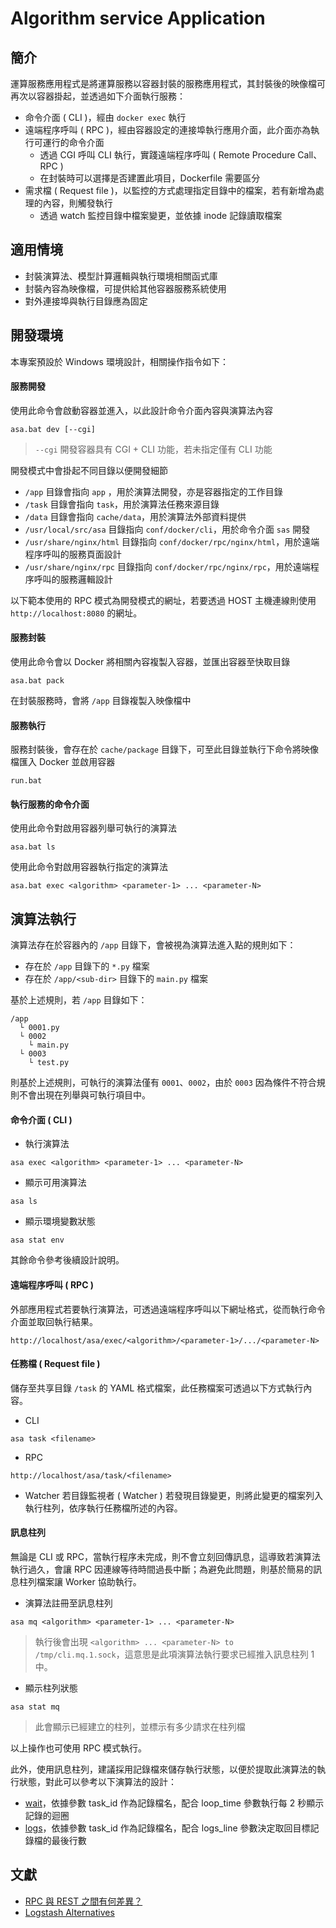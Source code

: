 # Algorithm service Application

## 簡介

運算服務應用程式是將運算服務以容器封裝的服務應用程式，其封裝後的映像檔可再次以容器掛起，並透過如下介面執行服務：

+ 命令介面 ( CLI )，經由 ```docker exec``` 執行
+ 遠端程序呼叫 ( RPC )，經由容器設定的連接埠執行應用介面，此介面亦為執行可運行的命令介面
    - 透過 CGI 呼叫 CLI 執行，實踐遠端程序呼叫 ( Remote Procedure Call、RPC )
    - 在封裝時可以選擇是否建置此項目，Dockerfile 需要區分
+ 需求檔 ( Request file )，以監控的方式處理指定目錄中的檔案，若有新增為處理的內容，則觸發執行
    - 透過 watch 監控目錄中檔案變更，並依據 inode 記錄讀取檔案

## 適用情境

+ 封裝演算法、模型計算邏輯與執行環境相關函式庫
+ 封裝內容為映像檔，可提供給其他容器服務系統使用
+ 對外連接埠與執行目錄應為固定

## 開發環境

本專案預設於 Windows 環境設計，相關操作指令如下：

#### 服務開發

使用此命令會啟動容器並進入，以此設計命令介面內容與演算法內容

```
asa.bat dev [--cgi]
```
> ```--cgi``` 開發容器具有 CGI + CLI 功能，若未指定僅有 CLI 功能

開發模式中會掛起不同目錄以便開發細節

+ ```/app``` 目錄會指向 ```app``` ，用於演算法開發，亦是容器指定的工作目錄
+ ```/task``` 目錄會指向 ```task```，用於演算法任務來源目錄
+ ```/data``` 目錄會指向 ```cache/data```，用於演算法外部資料提供
+ ```/usr/local/src/asa``` 目錄指向 ```conf/docker/cli```，用於命令介面 ```sas``` 開發
+ ```/usr/share/nginx/html``` 目錄指向 ```conf/docker/rpc/nginx/html```，用於遠端程序呼叫的服務頁面設計
+ ```/usr/share/nginx/rpc``` 目錄指向 ```conf/docker/rpc/nginx/rpc```，用於遠端程序呼叫的服務邏輯設計

以下範本使用的 RPC 模式為開發模式的網址，若要透過 HOST 主機連線則使用 ```http://localhost:8080``` 的網址。

#### 服務封裝

使用此命令會以 Docker 將相關內容複製入容器，並匯出容器至快取目錄

```
asa.bat pack
```

在封裝服務時，會將 ```/app``` 目錄複製入映像檔中

#### 服務執行

服務封裝後，會存在於 ```cache/package``` 目錄下，可至此目錄並執行下命令將映像檔匯入 Docker 並啟用容器

```
run.bat
```

#### 執行服務的命令介面

使用此命令對啟用容器列舉可執行的演算法

```
asa.bat ls
```

使用此命令對啟用容器執行指定的演算法

```
asa.bat exec <algorithm> <parameter-1> ... <parameter-N>
```

## 演算法執行

演算法存在於容器內的 ```/app``` 目錄下，會被視為演算法進入點的規則如下：

+ 存在於 ```/app``` 目錄下的 ```*.py``` 檔案
+ 存在於 ```/app/<sub-dir>``` 目錄下的 ```main.py``` 檔案

基於上述規則，若 ```/app``` 目錄如下：

```
/app
  └ 0001.py
  └ 0002
    └ main.py
  └ 0003
    └ test.py
```

則基於上述規則，可執行的演算法僅有 ```0001```、```0002```，由於 ```0003``` 因為條件不符合規則不會出現在列舉與可執行項目中。

#### 命令介面 ( CLI )

+ 執行演算法

```
asa exec <algorithm> <parameter-1> ... <parameter-N>
```

+ 顯示可用演算法

```
asa ls
```

+ 顯示環境變數狀態

```
asa stat env
```

其餘命令參考後續設計說明。

#### 遠端程序呼叫 ( RPC )

外部應用程式若要執行演算法，可透過遠端程序呼叫以下網址格式，從而執行命令介面並取回執行結果。

```
http://localhost/asa/exec/<algorithm>/<parameter-1>/.../<parameter-N>
```

#### 任務檔 ( Request file )

儲存至共享目錄 ```/task``` 的 YAML 格式檔案，此任務檔案可透過以下方式執行內容。

+ CLI
```
asa task <filename>
```

+ RPC
```
http://localhost/asa/task/<filename>
```

+ Watcher
若目錄監視者 ( Watcher ) 若發現目錄變更，則將此變更的檔案列入執行柱列，依序執行任務檔所述的內容。

#### 訊息柱列

無論是 CLI 或 RPC，當執行程序未完成，則不會立刻回傳訊息，這導致若演算法執行過久，會讓 RPC 因連線等待時間過長中斷；為避免此問題，則基於簡易的訊息柱列檔案讓 Worker 協助執行。

+ 演算法註冊至訊息柱列

```
asa mq <algorithm> <parameter-1> ... <parameter-N>
```
> 執行後會出現 ```<algorithm> ... <parameter-N> to /tmp/cli.mq.1.sock```，這意思是此項演算法執行要求已經推入訊息柱列 1 中。

+ 顯示柱列狀態

```
asa stat mq
```
> 此會顯示已經建立的柱列，並標示有多少請求在柱列檔

以上操作也可使用 RPC 模式執行。

此外，使用訊息柱列，建議採用記錄檔來儲存執行狀態，以便於提取此演算法的執行狀態，對此可以參考以下演算法的設計：

+ [wait](./app/wait.py)，依據參數 task_id 作為記錄檔名，配合 loop_time 參數執行每 2 秒顯示記錄的迴圈
+ [logs](,/app/logs.oy)，依據參數 task_id 作為記錄檔名，配合 logs_line 參數決定取回目標記錄檔的最後行數

## 文獻

+ [RPC 與 REST 之間有何差異？](https://aws.amazon.com/tw/compare/the-difference-between-rpc-and-rest/)
+ [Logstash Alternatives](https://alternativeto.net/software/logstash/)

